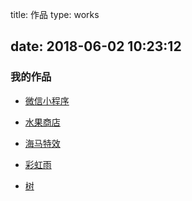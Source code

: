 title: 作品
type: works
<!-- comments: false -->
date: 2018-06-02 10:23:12
---
### 我的作品

- [微信小程序](https://works.songxingguo.com/)

- [水果商店](https://songxingguo.github.io/FruitShop/)

- [海马特效](https://songxingguo.github.io/canvas-hippocampus/)

- [彩虹雨](https://songxingguo.github.io/canvas-rainbowRain/)

- [树](https://songxingguo.github.io/canvas-tree/)